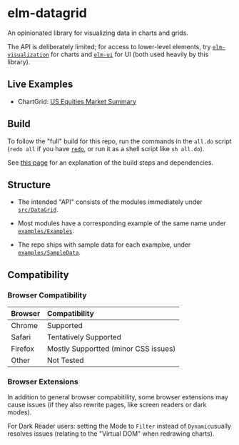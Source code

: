 
# elm-datagrid

An opinionated library for visualizing data in charts and grids.

The API is deliberately limited; for access to lower-level elements, try [`elm-visualization`](https://package.elm-lang.org/packages/gampleman/elm-visualization/latest/) for charts and [`elm-ui`](https://package.elm-lang.org/packages/mdgriffith/elm-ui/latest/) for UI (both used heavily by this library).

## Live Examples

- ChartGrid: [US Equities Market Summary](https://tarokuriyama.com/useq/)


## Build

To follow the "full" build for this repo, run the commands in the `all.do` script (`redo all` if you have [`redo`](https://redo.readthedocs.io/en/latest/), or run it as a shell script like `sh all.do`).


See [this page](https://tkuriyama.github.io/general/2021/04/22/Building-Elm.html) for an explanation of the build steps and dependencies.



## Structure

- The intended "API" consists of the modules immediately under [`src/DataGrid`](https://github.com/tkuriyama/elm-datagrid/tree/master/src/DataGrid).

- Most modules have a corresponding example of the same name under [`examples/Examples`](https://github.com/tkuriyama/elm-datagrid/tree/master/examples/Examples). 

- The repo ships with sample data for each examplxe, under [`examples/SampleData`](https://github.com/tkuriyama/elm-datagrid/tree/master/examples/SampleData).


## Compatibility

### Browser Compatibility

| Browser | Compatibility                        |
|:--------|:-------------------------------------|
| Chrome  | Supported                            |
| Safari  | Tentatively Supported                |
| Firefox | Mostly Supportted (minor CSS issues) |
| Other   | Not Tested                           |

### Browser Extensions

In addition to general browser compabitility, some browser extensions may cause issues (if they also rewrite pages, like screen readers or dark modes).

For Dark Reader users: setting the Mode to `Filter` instead of `Dynamic`usually resolves issues (relating to the "Virtual DOM" when redrawing charts).

